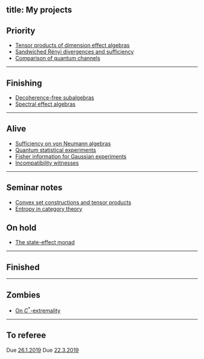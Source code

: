 title: My projects
---
## Priority

* [Tensor products of dimension effect algebras](tpdea)
* [Sandwiched Rényi divergences and sufficiency](sandwiched)
* [Comparison of quantum channels](comparison)

---

## Finishing

* [Decoherence-free subalgebras](decoherence)
* [Spectral effect algebras](spectral)

---

## Alive

* [Sufficiency on von Neumann algebras](sufficiency)
* [Quantum statistical experiments](experiment)
* [Fisher information for Gaussian experiments](fisher)
* [Incompatibility witnesses](witnesses)
---


## Seminar notes

* [Convex set constructions and tensor products](seminar_convex)
* [Entropy in category theory](seminar_entropy)

## On hold

* [The state-effect monad](state-effect)

---

## Finished
---

## Zombies

* [On $C^*$-extremality](cextremal)

---

## To referee

Due [26.1.2019]()
Due [22.3.2019](/static/other/haapasalo2019compatibility)